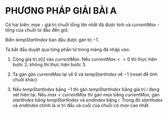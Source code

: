 # PHƯƠNG PHÁP GIẢI BÀI A

Có hai biến: $max$ - giá trị chuỗi tổng lớn nhất đã được tính và $currentMax$ - tổng của chuỗi từ đầu đến giờ.

Biến $tempStartIndex$ ban đầu được gán trị $-1$.

Ta bắt đầu duyệt qua từng phần tử trong mảng đã nhập vào:

1. Cộng giá trị $a[i]$ vào $currentMax$. Nếu $currentMax <= 0$ thì thực hiện bước 2; không thì thực hiện bước 3.

2. Ta gán gán $currentMax$ lại về 0 và $tempStartIndex$ về $-1$ (reset để tính chuỗi khác)

3. Nếu $tempStartIndex$ bằng $-1$ thì gán $tempStartIndex$ bằng giá trị $i$ đang xét hiện tại. Nếu $max < currentMax$ thì gán $max$ bằng $currentMax$, gán $startIndex$ bằng $tempStartIndex$ và $endIndex$ bằng $i$. Trong đó $startIndex$ và $endIndex$ chính là vị trí đầu và cuối của chuỗi có $max$ cao nhất.
